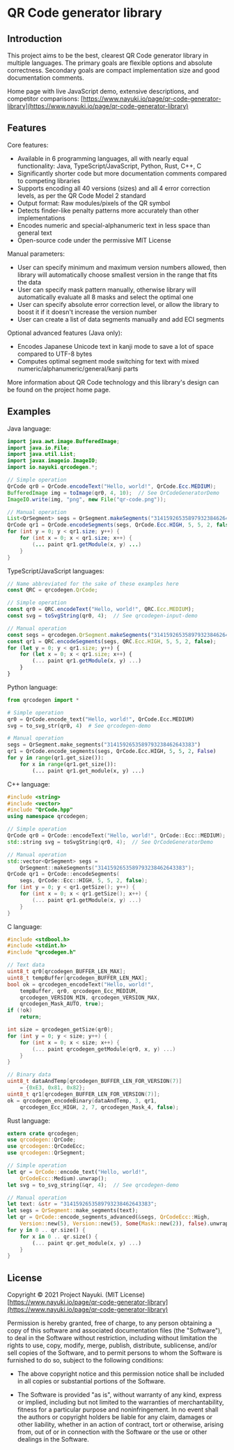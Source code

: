 QR Code generator library
=========================


Introduction
------------

This project aims to be the best, clearest QR Code generator library in multiple languages. The primary goals are flexible options and absolute correctness. Secondary goals are compact implementation size and good documentation comments.

Home page with live JavaScript demo, extensive descriptions, and competitor comparisons: [https://www.nayuki.io/page/qr-code-generator-library](https://www.nayuki.io/page/qr-code-generator-library)


Features
--------

Core features:

* Available in 6 programming languages, all with nearly equal functionality: Java, TypeScript/JavaScript, Python, Rust, C++, C
* Significantly shorter code but more documentation comments compared to competing libraries
* Supports encoding all 40 versions (sizes) and all 4 error correction levels, as per the QR Code Model 2 standard
* Output format: Raw modules/pixels of the QR symbol
* Detects finder-like penalty patterns more accurately than other implementations
* Encodes numeric and special-alphanumeric text in less space than general text
* Open-source code under the permissive MIT License

Manual parameters:

* User can specify minimum and maximum version numbers allowed, then library will automatically choose smallest version in the range that fits the data
* User can specify mask pattern manually, otherwise library will automatically evaluate all 8 masks and select the optimal one
* User can specify absolute error correction level, or allow the library to boost it if it doesn't increase the version number
* User can create a list of data segments manually and add ECI segments

Optional advanced features (Java only):

* Encodes Japanese Unicode text in kanji mode to save a lot of space compared to UTF-8 bytes
* Computes optimal segment mode switching for text with mixed numeric/alphanumeric/general/kanji parts

More information about QR Code technology and this library's design can be found on the project home page.


Examples
--------

Java language:

```java
import java.awt.image.BufferedImage;
import java.io.File;
import java.util.List;
import javax.imageio.ImageIO;
import io.nayuki.qrcodegen.*;

// Simple operation
QrCode qr0 = QrCode.encodeText("Hello, world!", QrCode.Ecc.MEDIUM);
BufferedImage img = toImage(qr0, 4, 10);  // See QrCodeGeneratorDemo
ImageIO.write(img, "png", new File("qr-code.png"));

// Manual operation
List<QrSegment> segs = QrSegment.makeSegments("3141592653589793238462643383");
QrCode qr1 = QrCode.encodeSegments(segs, QrCode.Ecc.HIGH, 5, 5, 2, false);
for (int y = 0; y < qr1.size; y++) {
    for (int x = 0; x < qr1.size; x++) {
        (... paint qr1.getModule(x, y) ...)
    }
}
```

TypeScript/JavaScript languages:

```typescript
// Name abbreviated for the sake of these examples here
const QRC = qrcodegen.QrCode;

// Simple operation
const qr0 = QRC.encodeText("Hello, world!", QRC.Ecc.MEDIUM);
const svg = toSvgString(qr0, 4);  // See qrcodegen-input-demo

// Manual operation
const segs = qrcodegen.QrSegment.makeSegments("3141592653589793238462643383");
const qr1 = QRC.encodeSegments(segs, QRC.Ecc.HIGH, 5, 5, 2, false);
for (let y = 0; y < qr1.size; y++) {
    for (let x = 0; x < qr1.size; x++) {
        (... paint qr1.getModule(x, y) ...)
    }
}
```

Python language:

```python
from qrcodegen import *

# Simple operation
qr0 = QrCode.encode_text("Hello, world!", QrCode.Ecc.MEDIUM)
svg = to_svg_str(qr0, 4)  # See qrcodegen-demo

# Manual operation
segs = QrSegment.make_segments("3141592653589793238462643383")
qr1 = QrCode.encode_segments(segs, QrCode.Ecc.HIGH, 5, 5, 2, False)
for y in range(qr1.get_size()):
    for x in range(qr1.get_size()):
        (... paint qr1.get_module(x, y) ...)
```

C++ language:

```c++
#include <string>
#include <vector>
#include "QrCode.hpp"
using namespace qrcodegen;

// Simple operation
QrCode qr0 = QrCode::encodeText("Hello, world!", QrCode::Ecc::MEDIUM);
std::string svg = toSvgString(qr0, 4);  // See QrCodeGeneratorDemo

// Manual operation
std::vector<QrSegment> segs =
    QrSegment::makeSegments("3141592653589793238462643383");
QrCode qr1 = QrCode::encodeSegments(
    segs, QrCode::Ecc::HIGH, 5, 5, 2, false);
for (int y = 0; y < qr1.getSize(); y++) {
    for (int x = 0; x < qr1.getSize(); x++) {
        (... paint qr1.getModule(x, y) ...)
    }
}
```

C language:

```c
#include <stdbool.h>
#include <stdint.h>
#include "qrcodegen.h"

// Text data
uint8_t qr0[qrcodegen_BUFFER_LEN_MAX];
uint8_t tempBuffer[qrcodegen_BUFFER_LEN_MAX];
bool ok = qrcodegen_encodeText("Hello, world!",
    tempBuffer, qr0, qrcodegen_Ecc_MEDIUM,
    qrcodegen_VERSION_MIN, qrcodegen_VERSION_MAX,
    qrcodegen_Mask_AUTO, true);
if (!ok)
    return;

int size = qrcodegen_getSize(qr0);
for (int y = 0; y < size; y++) {
    for (int x = 0; x < size; x++) {
        (... paint qrcodegen_getModule(qr0, x, y) ...)
    }
}

// Binary data
uint8_t dataAndTemp[qrcodegen_BUFFER_LEN_FOR_VERSION(7)]
    = {0xE3, 0x81, 0x82};
uint8_t qr1[qrcodegen_BUFFER_LEN_FOR_VERSION(7)];
ok = qrcodegen_encodeBinary(dataAndTemp, 3, qr1,
    qrcodegen_Ecc_HIGH, 2, 7, qrcodegen_Mask_4, false);
```

Rust language:

```rust
extern crate qrcodegen;
use qrcodegen::QrCode;
use qrcodegen::QrCodeEcc;
use qrcodegen::QrSegment;

// Simple operation
let qr = QrCode::encode_text("Hello, world!",
    QrCodeEcc::Medium).unwrap();
let svg = to_svg_string(&qr, 4);  // See qrcodegen-demo

// Manual operation
let text: &str = "3141592653589793238462643383";
let segs = QrSegment::make_segments(text);
let qr = QrCode::encode_segments_advanced(&segs, QrCodeEcc::High,
    Version::new(5), Version::new(5), Some(Mask::new(2)), false).unwrap();
for y in 0 .. qr.size() {
    for x in 0 .. qr.size() {
        (... paint qr.get_module(x, y) ...)
    }
}
```


License
-------

Copyright © 2021 Project Nayuki. (MIT License)  
[https://www.nayuki.io/page/qr-code-generator-library](https://www.nayuki.io/page/qr-code-generator-library)

Permission is hereby granted, free of charge, to any person obtaining a copy of
this software and associated documentation files (the "Software"), to deal in
the Software without restriction, including without limitation the rights to
use, copy, modify, merge, publish, distribute, sublicense, and/or sell copies of
the Software, and to permit persons to whom the Software is furnished to do so,
subject to the following conditions:

* The above copyright notice and this permission notice shall be included in
  all copies or substantial portions of the Software.

* The Software is provided "as is", without warranty of any kind, express or
  implied, including but not limited to the warranties of merchantability,
  fitness for a particular purpose and noninfringement. In no event shall the
  authors or copyright holders be liable for any claim, damages or other
  liability, whether in an action of contract, tort or otherwise, arising from,
  out of or in connection with the Software or the use or other dealings in the
  Software.
